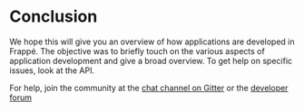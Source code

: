 <!-- add-breadcrumbs -->
# Conclusion


We hope this will give you an overview of how applications are developed in Frappé. The objective was to briefly touch on the various aspects of application development and give a broad overview. To get help on specific issues, look at the API.

For help, join the community at the [chat channel on Gitter](https://gitter.im/dataent/epaas) or the [developer forum](https://discuss.epaas.com)

